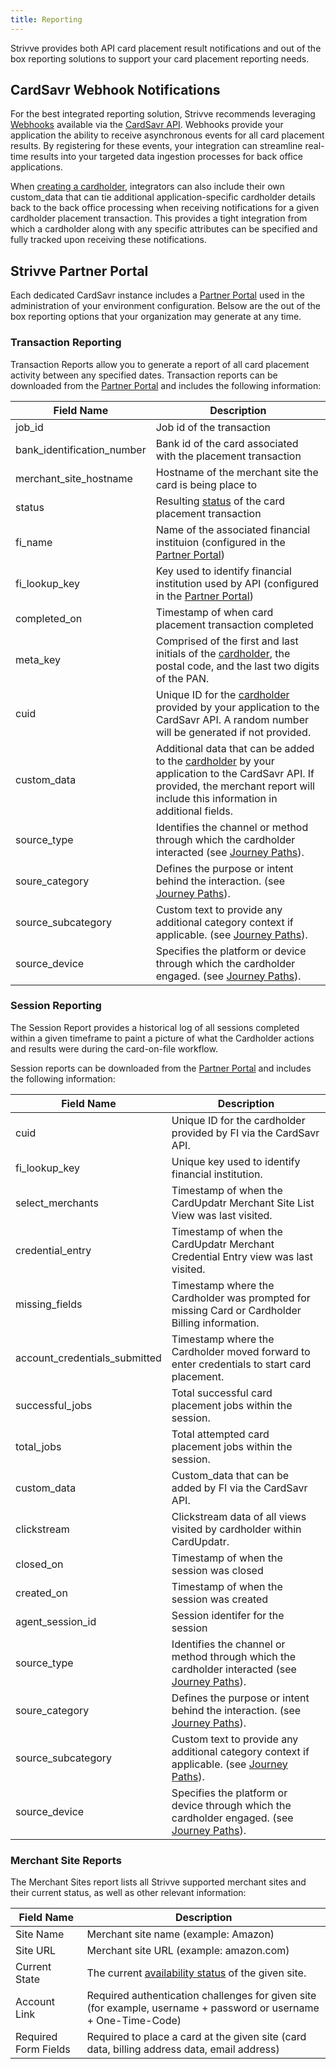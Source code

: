 ```yaml
---
title: Reporting
---
```


Strivve provides both API card placement result notifications and out of the box reporting solutions to support your card placement reporting needs.  

## CardSavr Webhook Notifications
For the best integrated reporting solution, Strivve recommends leveraging [Webhooks](https://developers.strivve.com/resources/notifications) available via the [CardSavr API](https://swch.github.io/slate/#introduction).  Webhooks provide your application the ability to receive asynchronous events for all card placement results.  By registering for these events, your integration can streamline real-time results into your targeted data ingestion processes for back office applications.

When [creating a cardholder](https://swch.github.io/slate/#create-cardholder), integrators can also include their own custom_data that can tie additional application-specific cardholder details back to the back office processing when receiving notifications for a given cardholder placement transaction.  This provides a tight integration from which a cardholder along with any specific attributes can be specified and fully tracked upon receiving these notifications.

## Strivve Partner Portal

Each dedicated CardSavr instance includes a [Partner Portal](https://developers.strivve.com/ops-admin/partner-portal) used in the administration of your environment configuration.  Belsow are the out of the box reporting options that your organization may generate at any time.


### Transaction Reporting
Transaction Reports allow you to generate a report of all card placement activity between any specified dates. Transaction reports can be downloaded from the [Partner Portal](https://developers.strivve.com/ops-admin/partner-portal) and includes the following information:

| Field Name                  | Description                                         
|-----------------------------| ----------------------------------------------------
| job_id                      | Job id of the transaction                           
| bank_identification_number  | Bank id of the card associated with the placement transaction                                 
| merchant_site_hostname      | Hostname of the merchant site the card is being place to                      
| status                      | Resulting [status](https://swch.github.io/slate/#post-place_card_on_single_site_job-1) of the card placement transaction  
| fi_name                     | Name of the associated financial instituion (configured in the [Partner Portal](https://developers.strivve.com/ops-admin/partner-portal))         
| fi_lookup_key               | Key used to identify financial institution used by API (configured in the [Partner Portal](https://developers.strivve.com/ops-admin/partner-portal))
| completed_on                | Timestamp of when card placement transaction completed
| meta_key                    | Comprised of the first and last initials of the [cardholder](https://swch.github.io/slate/#create-cardholder), the postal code, and the last two digits of the PAN.
| cuid          | Unique ID for the [cardholder](https://swch.github.io/slate/#create-cardholder) provided by your application to the CardSavr API.  A random number will be generated if not provided.
| custom_data   | Additional data that can be added to the [cardholder](https://swch.github.io/slate/#create-cardholder) by your application to the CardSavr API.  If provided, the merchant report will include this information in additional fields.
| source_type                 | Identifies the channel or method through which the cardholder interacted (see [Journey Paths](/integrations/sources)).
| soure_category              | Defines the purpose or intent behind the interaction. (see [Journey Paths](/integrations/sources)).
| source_subcategory          | Custom text to provide any additional category context if applicable. (see [Journey Paths](/integrations/sources)).
| source_device               | Specifies the platform or device through which the cardholder engaged. (see [Journey Paths](/integrations/sources)).


### Session Reporting
The Session Report provides a historical log of all sessions completed within a given timeframe to paint a picture of what the Cardholder actions and results were during the card-on-file workflow.

Session reports can be downloaded from the [Partner Portal](https://developers.strivve.com/ops-admin/partner-portal) and includes the following information:

| Field Name                  | Description                                         
|-----------------------------| ----------------------------------------------------
| cuid                        | Unique ID for the cardholder provided by FI via the CardSavr API.                             
| fi_lookup_key               | Unique key used to identify financial institution.                     
| select_merchants            | Timestamp of when the CardUpdatr Merchant Site List View was last visited.
| credential_entry            | Timestamp of when the CardUpdatr Merchant Credential Entry view was last visited.     
| missing_fields              | Timestamp where the Cardholder was prompted for missing Card or Cardholder Billing information.
| account_credentials_submitted | Timestamp where the  Cardholder moved forward to enter credentials to start card placement.
| successful_jobs             | Total successful card placement jobs within the session.
| total_jobs                  | Total attempted card placement jobs within the session.
| custom_data                 | Custom_data that can be added by FI via the CardSavr API.
| clickstream                 | Clickstream data of all views visited by cardholder within CardUpdatr.
| closed_on                   | Timestamp of when the session was closed
| created_on                  | Timestamp of when the session was created
| agent_session_id            | Session identifer for the session
| source_type                 | Identifies the channel or method through which the cardholder interacted (see [Journey Paths](/integrations/sources)).
| soure_category              | Defines the purpose or intent behind the interaction. (see [Journey Paths](/integrations/sources)).
| source_subcategory          | Custom text to provide any additional category context if applicable. (see [Journey Paths](/integrations/sources)).
| source_device               | Specifies the platform or device through which the cardholder engaged. (see [Journey Paths](/integrations/sources)).



### Merchant Site Reports
The Merchant Sites report lists all Strivve supported merchant sites and their current status, as well as other relevant information:

| Field Name                  | Description                                         
|-----------------------------| ----------------------------------------------------
| Site Name                   | Merchant site name  (example: Amazon)                          
| Site URL                    | Merchant site URL (example: amazon.com)                     
| Current State               | The current [availability status](/resources/site-tagging) of the given site.
| Account Link                | Required authentication challenges for given site (for example, username + password or username + One-Time-Code)
| Required Form Fields        | Required to place a card at the given site (card data, billing address data, email address)